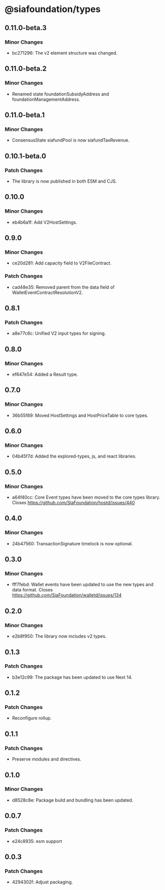 # @siafoundation/types

## 0.11.0-beta.3

### Minor Changes

- bc271296: The v2 element structure was changed.

## 0.11.0-beta.2

### Minor Changes

- Renamed state foundationSubsidyAddress and foundationManagementAddress.

## 0.11.0-beta.1

### Minor Changes

- ConsensusState siafundPool is now siafundTaxRevenue.

## 0.10.1-beta.0

### Patch Changes

- The library is now published in both ESM and CJS.

## 0.10.0

### Minor Changes

- eb4b6a1f: Add V2HostSettings.

## 0.9.0

### Minor Changes

- ce20d281: Add capacity field to V2FileContract.

### Patch Changes

- cad48e35: Removed parent from the data field of WalletEventContractResolutionV2.

## 0.8.1

### Patch Changes

- a8e77c6c: Unified V2 input types for signing.

## 0.8.0

### Minor Changes

- ef647e54: Added a Result type.

## 0.7.0

### Minor Changes

- 36b55f89: Moved HostSettings and HostPriceTable to core types.

## 0.6.0

### Minor Changes

- 04b45f7d: Added the explored-types, js, and react libraries.

## 0.5.0

### Minor Changes

- a64f40cc: Core Event types have been moved to the core types library. Closes https://github.com/SiaFoundation/hostd/issues/440

## 0.4.0

### Minor Changes

- 24b47560: TransactionSignature timelock is now optional.

## 0.3.0

### Minor Changes

- fff7febd: Wallet events have been updated to use the new types and data format. Closes https://github.com/SiaFoundation/walletd/issues/134

## 0.2.0

### Minor Changes

- e2b8f950: The library now includes v2 types.

## 0.1.3

### Patch Changes

- b3e12c99: The package has been updated to use Next 14.

## 0.1.2

### Patch Changes

- Reconfigure rollup.

## 0.1.1

### Patch Changes

- Preserve modules and directives.

## 0.1.0

### Minor Changes

- d8528c8e: Package build and bundling has been updated.

## 0.0.7

### Patch Changes

- e24c8935: esm support

## 0.0.3

### Patch Changes

- 4294302f: Adjust packaging.
